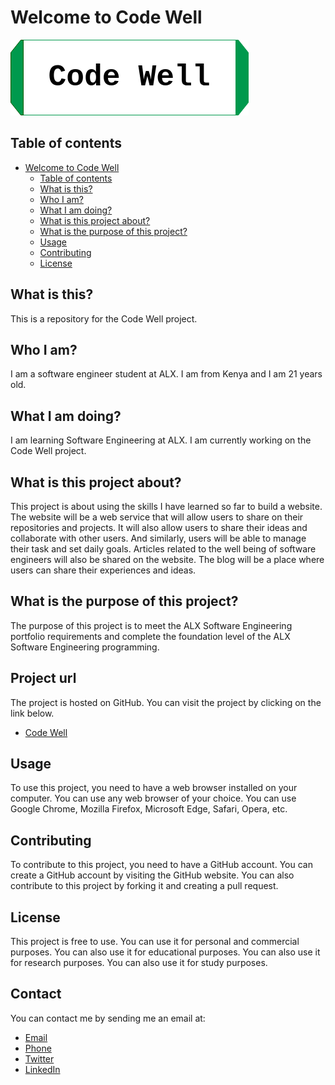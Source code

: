 # Welcome to Code Well

![Code Well Logo](./media/home.png)

## Table of contents

- [Welcome to Code Well](#welcome-to-code-well)
  - [Table of contents](#table-of-contents)
  - [What is this?](#what-is-this)
  - [Who I am?](#who-i-am)
  - [What I am doing?](#what-i-am-doing)
  - [What is this project about?](#what-is-this-project-about)
  - [What is the purpose of this project?](#what-is-the-purpose-of-this-project)
  - [Usage](#usage)
  - [Contributing](#contributing)
  - [License](#license)

## What is this?

This is a repository for the Code Well project.

## Who I am?

I am a software engineer student at ALX. I am from
Kenya and I am 21 years old.

## What I am doing?

I am learning Software Engineering at ALX. I am
currently working on the Code Well project.

## What is this project about?

This project is about using the skills I have learned
so far to build a website. The website will be a
web service that will allow users to share on their
repositories and projects. It will also allow users
to share their ideas and collaborate with other users.
And similarly, users will be able to manage their
task and set daily goals.
Articles related to the well being of software
engineers will also be shared on the website.
The blog will be a place where users can share
their experiences and ideas.

## What is the purpose of this project?

The purpose of this project is to meet the ALX
Software Engineering portfolio requirements and
complete the foundation level of the ALX Software
Engineering programming.

## Project url

The project is hosted on GitHub. You can visit
the project by clicking on the link below.

- [Code Well](https://www.blissprism.tech)

## Usage

To use this project, you need to have a web browser
installed on your computer. You can use any web
browser of your choice. You can use Google Chrome,
Mozilla Firefox, Microsoft Edge, Safari, Opera, etc.

## Contributing

To contribute to this project, you need to have
a GitHub account. You can create a GitHub account
by visiting the GitHub website. You can also
contribute to this project by forking it and
creating a pull request.

## License

This project is free to use. You can use it for
personal and commercial purposes. You can also
use it for educational purposes. You can also
use it for research purposes. You can also
use it for study purposes.

## Contact

You can contact me by sending me an email at:

- [Email](<ed127720@students.mu.ac.ke>)
- [Phone](+254712345678)
- [Twitter](https://twitter.com/AchitraJacobs)
- [LinkedIn](https://www.linkedin.com/in/jacob-obara-2b9b8522a/)
